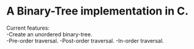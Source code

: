 # A Binary-Tree implementation in C.

Current features:  
    -Create an unordered binary-tree.<br>
    -Pre-order traversal.
    -Post-order traversal.
    -In-order traversal.
 